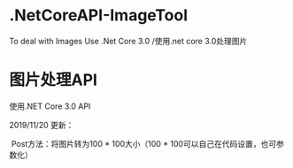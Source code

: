# .NetCoreAPI-ImageTool
To deal with Images Use .Net Core 3.0 /使用.net core 3.0处理图片
# 图片处理API

使用.NET Core 3.0 API



2019/11/20 更新：

​		Post方法：将图片转为100 * 100大小（100 * 100可以自己在代码设置，也可参数化）
